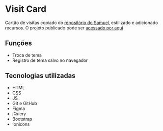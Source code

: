 # Visit Card

Cartão de visitas copiado do [repositório do Samuel](https://github.com/samuelsoaresl/DevLinks), estilizado e adicionado recursos. O projeto publicado pode ser [acessado por aqui](https://gabrieszin.github.io/visit-card/)

## Funções

- Troca de tema
- Registro de tema salvo no navegador

## Tecnologias utilizadas

- HTML
- CSS
- JS
- Git e GitHub
- Figma
- jQuery
- Bootstrap
- Ionicons